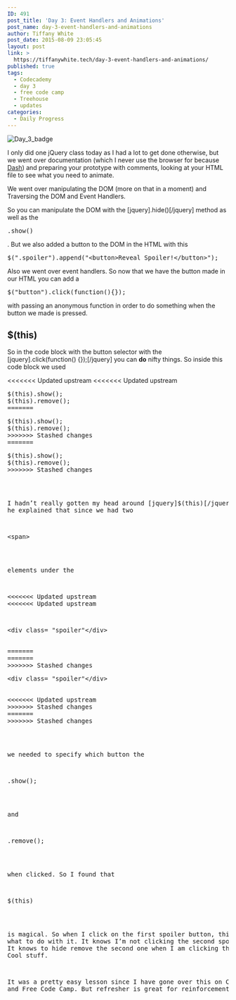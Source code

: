 ```yaml
---
ID: 491
post_title: 'Day 3: Event Handlers and Animations'
post_name: day-3-event-handlers-and-animations
author: Tiffany White
post_date: 2015-08-09 23:05:45
layout: post
link: >
  https://tiffanywhite.tech/day-3-event-handlers-and-animations/
published: true
tags:
  - Codecademy
  - day 3
  - free code camp
  - Treehouse
  - updates
categories:
  - Daily Progress
---
```

<img class=" aligncenter" src="http://helloburgh.me/wp-content/uploads/2015/08/wpid-Screenshot-2015-08-09-20.08.12.png" alt="Day_3_badge" />

I only did one jQuery class today as I had a lot to get done otherwise, but we went over documentation (which I never use the browser for because <a href="https://kapeli.com/dash">Dash</a>) and preparing your prototype with comments, looking at your HTML file to see what you need to animate.

We went over manipulating the DOM (more on that in a moment) and Traversing the DOM and Event Handlers.

So you can manipulate the DOM with the [jquery].hide()[/jquery] method as well as the

<pre class="lang:javascript decode:1 " >.show()</pre>

. But we also added a button to the DOM in the HTML with this

<pre class="lang:javascript decode:1 " >$(&quot;.spoiler&quot;).append(&quot;&lt;button&gt;Reveal Spoiler!&lt;/button&gt;&quot;);</pre>

Also we went over event handlers. So now that we have the button made in our HTML you can add a

<pre class="lang:javascript decode:1 " >$(&quot;button&quot;).click(function(){});</pre>

with passing an anonymous function in order to do something when the button we made is pressed.

<h2>$(this)</h2>

So in the code block with the button selector with the [jquery].click(function() {});[/jquery] you can <strong>do</strong> nifty things. So inside this code block we used

<<<<<<< Updated upstream
<<<<<<< Updated upstream
<pre class="lang:javascript decode:1 " >$(this).show();
$(this).remove();
=======
<pre class="lang:javascript decode:1 " >$(this).show();
$(this).remove();
>>>>>>> Stashed changes
=======
<pre class="lang:javascript decode:1 " >$(this).show();
$(this).remove();
>>>>>>> Stashed changes
</pre>

I hadn’t really gotten my head around [jquery]$(this)[/jquery] until he explained that since we had two

<pre class="lang:html decode:1 " >&lt;span&gt;</pre>

elements under the

<<<<<<< Updated upstream
<<<<<<< Updated upstream
<pre class="lang:html decode:1 " >
&lt;div class= &quot;spoiler&quot;&lt;/div&gt;


=======
=======
>>>>>>> Stashed changes
<pre class="lang:html decode:1 " >
&lt;div class= &quot;spoiler&quot;&lt;/div&gt;


<<<<<<< Updated upstream
>>>>>>> Stashed changes
=======
>>>>>>> Stashed changes
</pre>

we needed to specify which button the

<pre class="lang:javascript decode:1 " >.show();</pre>

and

<pre class="lang:javascript decode:1 " >.remove();</pre>

when clicked. So I found that

<pre class="lang:javascript decode:1 " >$(this)</pre>

is magical. So when I click on the first spoiler button, this knows what to do with it. It knows I’m not clicking the second spoiler button. It knows to hide remove the second one when I am clicking the first. Cool stuff.

It was a pretty easy lesson since I have gone over this on Codecademy and Free Code Camp. But refresher is great for reinforcement.